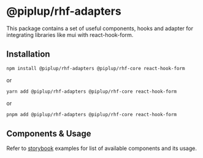 # @piplup/rhf-adapters

This package contains a set of useful components, hooks and adapter for integrating libraries like mui with react-hook-form.

## Installation

```bash
npm install @piplup/rhf-adapters @piplup/rhf-core react-hook-form
```

or

```bash
yarn add @piplup/rhf-adapters @piplup/rhf-core react-hook-form
```

or

```bash
pnpm add @piplup/rhf-adapters @piplup/rhf-core react-hook-form
```

## Components & Usage

Refer to [storybook](https://piplup-x.vercel.app) examples for list of available components and its usage.
